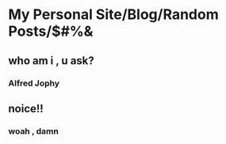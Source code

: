 # My Personal Site/Blog/Random Posts/$#%&

## who am i , u ask?
###     Alfred Jophy

## noice!!

### woah , damn
